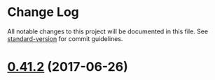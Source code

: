 # Change Log

All notable changes to this project will be documented in this file. See [standard-version](https://github.com/conventional-changelog/standard-version) for commit guidelines.

<a name="0.41.2"></a>
# [0.41.2](https://github.com/WhisperSystems/Signal-Desktop/compare/v0.41.2...v0.41.1) (2017-06-26)

